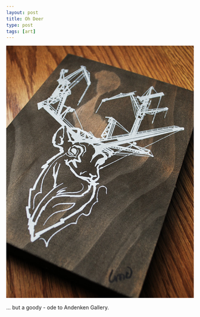 ```yaml
---
layout: post
title: Oh Deer
type: post
tags: [art]
---
```


![sketch](/media/images/b-deer.jpg)
 
... but a goody - ode to Andenken Gallery.



